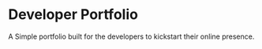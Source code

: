 # Developer Portfolio

A Simple portfolio built for the developers to kickstart their online presence.
